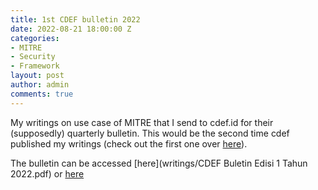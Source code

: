 ```yaml
---
title: 1st CDEF bulletin 2022
date: 2022-08-21 18:00:00 Z
categories:
- MITRE
- Security
- Framework
layout: post
author: admin
comments: true
---
```


My writings on use case of MITRE that I send  to cdef.id for their (supposedly) quarterly bulletin.
This would be the second time cdef published my writings (check out the first one over [here](https://aldosimon.com/the-fault-in-our-shell/)).

The bulletin can be accessed [here](writings/CDEF Buletin Edisi 1 Tahun 2022.pdf) or [here](https://cdef.id/cdef-buletin-edisi-1-2022/)
